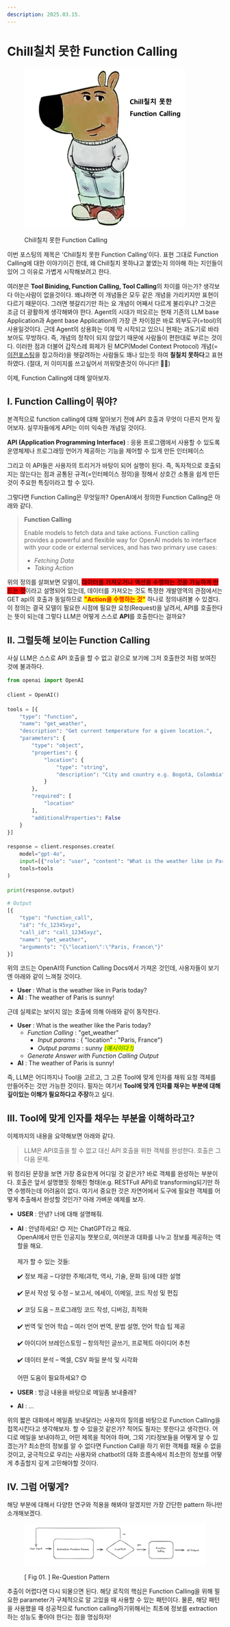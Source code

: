 ```yaml
---
description: 2025.03.15.
---
```


# Chill칠치 못한 Function Calling

<figure><img src="../.gitbook/assets/function_calling_cover.png" alt="" width="375"><figcaption><p>Chill칠치 못한 Function Calling</p></figcaption></figure>

이번 포스팅의 제목은 'Chill칠치 못한 Function Calling'이다. 표현 그대로 Function Calling에 대한 이야기이긴 한데, 왜 Chill칠치 못하냐고 붙였는지 의아해 하는 지인들이 있어 그 이유로 가볍게 시작해보려고 한다.&#x20;

여러분은 **Tool Biniding, Function Calling, Tool Calling**의 차이를 아는가? 생각보다 아는사람이 없을것이다. 왜냐하면 이 개념들은 모두 같은 개념을 가리키지만 표현이 다르기 때문이다. 그러면 헷갈리기만 하는 요 개념이 어째서 다르게 불리우냐? 그것은 조금 더 광활하게 생각해봐야 한다. Agent의 시대가 떠오르는 현재 기존의 LLM base Application과 Agent base Application의 가장 큰 차이점은 바로 외부도구(=tool)의 사용일것이다. 근데 Agent의 상용화는 이제 막 시작되고 있으니 현재는 과도기로 바라보아도 무방하다. 즉, 개념의 정착이 되지 않았기 때문에 사람들이 편한대로 부르는 것이다. 이러한 점과 더불어 갑작스레 화제가 된 MCP(Model Context Protocol) 개념(=[이전포스팅](model-context-protocol.md)을 참고하라)을 헷갈려하는 사람들도 꽤나 있는듯 하여 **칠칠치 못하다**고 표현하였다. (절대, 저 이미지를 쓰고싶어서 끼워맞춘것이 아니다!! 🤣🤣)

이제, Function Calling에 대해 알아보자.

## Ⅰ. Function Calling이 뭐야?

본격적으로 function calling에 대해 알아보기 전에 API 호출과 무엇이 다른지 먼저 짚어보자. 실무자들에게 API는 이미 익숙한 개념일 것이다.&#x20;

**API (Application Programming Interface)** : 응용 프로그램에서 사용할 수 있도록 운영체제나 프로그래밍 언어가 제공하는 기능을 제어할 수 있게 만든 인터페이스

그리고 이 API들은 사용자의 트리거가 바탕이 되어 실행이 된다. 즉, 독자적으로 호출되지는 않는다는 점과 공통된 규격(=인터페이스 정의)을 정해서 상호간 소통을 쉽게 만든 것이 주요한 특징이라고 할 수 있다.

그렇다면 Function Calling은 무엇일까? OpenAI에서 정의한 Function Calling은 아래와 같다.

> **Function Calling**
>
> Enable models to fetch data and take actions. Function calling provides a powerful and flexible way for OpenAI models to interface with your code or external services, and has two primary use cases:
>
> * _Fetching Data_
> * _Taking Action_

위의 정의를 살펴보면 모델이, <mark style="background-color:red;">데이터를 가져오거나 액션을 수행하는 것을 가능하게 만드는 것</mark>이라고 설명되어 있는데, 데이터를 가져오는 것도 특정한 개발영역의 관점에서는 GET api의 호출과 동일하므로 <mark style="color:red;">**"Action을 수행하는 것"**</mark> 하나로 정의내려볼 수 있겠다. 이 정의는 결국 모델이 필요한 시점에 필요한 요청(Request)을 날려서, API를 호출한다는 뜻이 되는데 그렇다 LLM은 어떻게 스스로 **API**를 호출한다는 걸까요?

## Ⅱ. 그럴듯해 보이는 Function Calling

사실 LLM은 스스로 API 호출을 할 수 없고 겉으로 보기에 그저 호출한것 처럼 보여진 것에 불과하다.

```python
from openai import OpenAI

client = OpenAI()

tools = [{
    "type": "function",
    "name": "get_weather",
    "description": "Get current temperature for a given location.",
    "parameters": {
        "type": "object",
        "properties": {
            "location": {
                "type": "string",
                "description": "City and country e.g. Bogotá, Colombia"
            }
        },
        "required": [
            "location"
        ],
        "additionalProperties": False
    }
}]

response = client.responses.create(
    model="gpt-4o",
    input=[{"role": "user", "content": "What is the weather like in Paris today?"}],
    tools=tools
)

print(response.output)
```

```python
# Output
[{
    "type": "function_call",
    "id": "fc_12345xyz",
    "call_id": "call_12345xyz",
    "name": "get_weather",
    "arguments": "{\"location\":\"Paris, France\"}"
}]
```

위의 코드는 OpenAI의 Function Calling Docs에서 가져온 것인데, 사용자들이 보기엔 아래와 같이 느껴질 것이다.

* **User** : What is the weather like in Paris today?
* **AI** : The weather of Paris is sunny!

근데 실제로는 보이지 않는 호출에 의해 아래와 같이 동작한다.

* **User** : What is the weather like the Paris today?
  * _Function Calling_ : "get\_weather"
    * _Input params_ : { "location" : "Paris, France"}
    * _Output params_ : sunny _<mark style="color:green;">(예시이다 !)</mark>_
  * _Generate Answer with Function Calling Output_
* **AI** : The weather of Paris is sunny!

즉, LLM은 어디까지나 Tool을 고르고, 그 고른 Tool에 맞게 인자를 채워 요청 객체를 만들어주는 것만 가능한 것이다. 필자는 여기서 **Tool에 맞게 인자를 채우는 부분에 대해 깊이있는 이해가 필요하다고 주장**하고 싶다.&#x20;

## Ⅲ. Tool에 맞게 인자를 채우는 부분을 이해하라고?

이제까지의 내용을 요약해보면 아래와 같다.

> LLM은 API호출을 할 수 없고 대신 API 호출을 위한 객체를 완성한다. 호출은 그 다음 문제.

위 정리된 문장을 보면 가장 중요한게 어디일 것 같은가? 바로 객체를 완성하는 부분이다. 호출은 앞서 설명했듯 정해진 형태(e.g. RESTFull API)로 transforming되기만 하면 수행하는데 어려움이 없다. 여기서 중요한 것은 자연어에서 도구에 필요한 객체를 어떻게 추출해서 완성할 것인가? 아래 가벼운 예제를 보자.

* **USER** : 안녕? 너에 대해 설명해줘.
*   **AI** : 안녕하세요! 😊 저는 ChatGPT라고 해요. \
    OpenAI에서 만든 인공지능 챗봇으로, 여러분과 대화를 나누고 정보를 제공하는 역할을 해요. \
    \
    제가 할 수 있는 것들:

    ✔️ 정보 제공 – 다양한 주제(과학, 역사, 기술, 문화 등)에 대한 설명

    ✔️ 문서 작성 및 수정 – 보고서, 에세이, 이메일, 코드 작성 및 편집

    ✔️ 코딩 도움 – 프로그래밍 코드 작성, 디버깅, 최적화

    ✔️ 번역 및 언어 학습 – 여러 언어 번역, 문법 설명, 언어 학습 팁 제공

    ✔️ 아이디어 브레인스토밍 – 창의적인 글쓰기, 프로젝트 아이디어 추천

    ✔️ 데이터 분석 – 엑셀, CSV 파일 분석 및 시각화\
    \
    어떤 도움이 필요하세요? 😊
* **USER** : 방금 내용을 바탕으로 메일좀 보내줄래?
* **AI** : ...&#x20;

위의 짧은 대화에서 메일좀 보내달라는 사용자의 질의를 바탕으로 Function Calling을 접목시킨다고 생각해보자. 할 수 있을것 같은가? 적어도 필자는 못한다고 생각한다. 어디로 메일을 보내야하고, 어떤 제목을 적어야 하며, 그외 기타정보들을 어떻게 알 수 있겠는가? 최소한의 정보를 알 수 없다면 Function Call을 하기 위한 객체를 채울 수 없을것이고, 궁극적으로 우리는 사용자와 chatbot의 대화 흐름속에서 최소한의 정보를 어떻게 추출할지 깊게 고민해야할 것이다.&#x20;

## Ⅳ. 그럼 어떻게?

해당 부분에 대해서 다양한 연구와 적용을 해봐야 알겠지만 가장 간단한 pattern 하나만 소개해보겠다.

<figure><img src="../.gitbook/assets/image (1).png" alt=""><figcaption><p>[ Fig 01. ] Re-Question Pattern</p></figcaption></figure>

추출이 어렵다면 다시 되물으면 된다. 해당 로직의 핵심은 Function Calling을 위해 필요한 parameter가 구체적으로 알 고있을 때 사용할 수 있는 패턴이다. 물론, 해당 패턴을 사용했을 때 성공적으로 function calling하기위해서는 최초에 정보를 extraction하는 성능도 좋아야 한다는 점을 명심하자!




